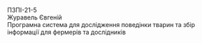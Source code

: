 ПЗПІ-21-5  
Журавель Євгеній  
Програмна система для дослідження поведінки тварин та збір інформації для фермерів та дослідників  

